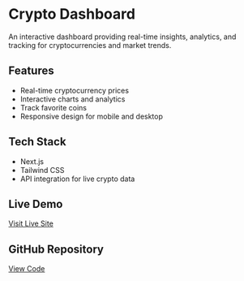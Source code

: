 # Crypto Dashboard

An interactive dashboard providing real-time insights, analytics, and tracking for cryptocurrencies and market trends.

## Features
- Real-time cryptocurrency prices
- Interactive charts and analytics
- Track favorite coins
- Responsive design for mobile and desktop

## Tech Stack
- Next.js
- Tailwind CSS
- API integration for live crypto data

## Live Demo
[Visit Live Site](https://crypto-dashboard-delta-one.vercel.app/)

## GitHub Repository
[View Code](https://github.com/khristine-g/crypto-dashboard.git)
